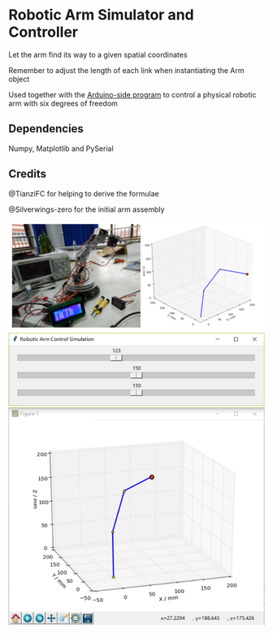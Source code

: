 # Robotic Arm Simulator and Controller

Let the arm find its way to a given spatial coordinates

Remember to adjust the length of each link when instantiating the Arm object

Used together with the [Arduino-side program](https://github.com/hanzhi713/Robotic-Arm-Protocol) to control a physical robotic arm with six degrees of freedom

## Dependencies 
Numpy, Matplotlib and PySerial

## Credits

@TianziFC for helping to derive the formulae

@Silverwings-zero for the initial arm assembly


![demo](demo/Physical.PNG)
![slider](demo/slider.PNG)
![graph](demo/graph.PNG)